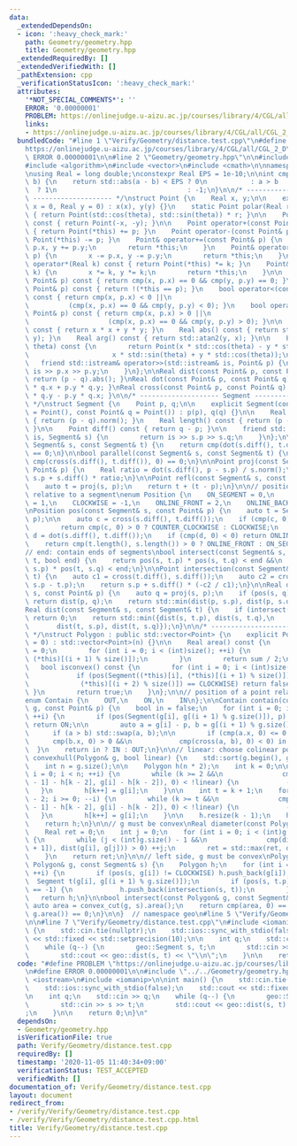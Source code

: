 ```yaml
---
data:
  _extendedDependsOn:
  - icon: ':heavy_check_mark:'
    path: Geometry/geometry.hpp
    title: Geometry/geometry.hpp
  _extendedRequiredBy: []
  _extendedVerifiedWith: []
  _pathExtension: cpp
  _verificationStatusIcon: ':heavy_check_mark:'
  attributes:
    '*NOT_SPECIAL_COMMENTS*': ''
    ERROR: '0.00000001'
    PROBLEM: https://onlinejudge.u-aizu.ac.jp/courses/library/4/CGL/all/CGL_2_D
    links:
    - https://onlinejudge.u-aizu.ac.jp/courses/library/4/CGL/all/CGL_2_D
  bundledCode: "#line 1 \"Verify/Geometry/distance.test.cpp\"\n#define PROBLEM \"\
    https://onlinejudge.u-aizu.ac.jp/courses/library/4/CGL/all/CGL_2_D\"\n#define\
    \ ERROR 0.00000001\n\n#line 2 \"Geometry/geometry.hpp\"\n\n#include <iostream>\n\
    #include <algorithm>\n#include <vector>\n#include <cmath>\n\nnamespace geo {\n\
    \nusing Real = long double;\nconstexpr Real EPS = 1e-10;\n\nint cmp(Real a, Real\
    \ b) {\n    return std::abs(a - b) < EPS ? 0\n           : a > b             \
    \  ? 1\n                                 : -1;\n}\n\n/* -------------------- Point\
    \ -------------------- */\nstruct Point {\n    Real x, y;\n\n    explicit Point(Real\
    \ x = 0, Real y = 0) : x(x), y(y) {}\n    static Point polar(Real r, Real theta)\
    \ { return Point(std::cos(theta), std::sin(theta)) * r; }\n\n    Point operator-()\
    \ const { return Point(-x, -y); }\n\n    Point operator+(const Point& p) const\
    \ { return Point(*this) += p; }\n    Point operator-(const Point& p) const { return\
    \ Point(*this) -= p; }\n    Point& operator+=(const Point& p) {\n        x +=\
    \ p.x, y += p.y;\n        return *this;\n    }\n    Point& operator-=(const Point&\
    \ p) {\n        x -= p.x, y -= p.y;\n        return *this;\n    }\n\n    Point\
    \ operator*(Real k) const { return Point(*this) *= k; }\n    Point& operator*=(Real\
    \ k) {\n        x *= k, y *= k;\n        return *this;\n    }\n\n    bool operator==(const\
    \ Point& p) const { return cmp(x, p.x) == 0 && cmp(y, p.y) == 0; }\n    bool operator!=(const\
    \ Point& p) const { return !(*this == p); }\n    bool operator<(const Point& p)\
    \ const { return cmp(x, p.x) < 0 ||\n                                        \
    \          (cmp(x, p.x) == 0 && cmp(y, p.y) < 0); }\n    bool operator>(const\
    \ Point& p) const { return cmp(x, p.x) > 0 ||\n                              \
    \                    (cmp(x, p.x) == 0 && cmp(y, p.y) > 0); }\n\n    Real norm()\
    \ const { return x * x + y * y; }\n    Real abs() const { return std::hypot(x,\
    \ y); }\n    Real arg() const { return std::atan2(y, x); }\n\n    Point rotate(Real\
    \ theta) const {\n        return Point(x * std::cos(theta) - y * std::sin(theta),\n\
    \                     x * std::sin(theta) + y * std::cos(theta));\n    }\n\n \
    \   friend std::istream& operator>>(std::istream& is, Point& p) {\n        return\
    \ is >> p.x >> p.y;\n    }\n};\n\nReal dist(const Point& p, const Point& q) {\
    \ return (p - q).abs(); }\nReal dot(const Point& p, const Point& q) { return p.x\
    \ * q.x + p.y * q.y; }\nReal cross(const Point& p, const Point& q) { return p.x\
    \ * q.y - p.y * q.x; }\n\n/* -------------------- Segment --------------------\
    \ */\nstruct Segment {\n    Point p, q;\n\n    explicit Segment(const Point& p\
    \ = Point(), const Point& q = Point()) : p(p), q(q) {}\n\n    Real norm() const\
    \ { return (p - q).norm(); }\n    Real length() const { return (p - q).abs();\
    \ }\n\n    Point diff() const { return q - p; }\n\n    friend std::istream& operator>>(std::istream&\
    \ is, Segment& s) {\n        return is >> s.p >> s.q;\n    }\n};\n\nbool orthogonal(const\
    \ Segment& s, const Segment& t) {\n    return cmp(dot(s.diff(), t.diff()), 0)\
    \ == 0;\n}\n\nbool parallel(const Segment& s, const Segment& t) {\n    return\
    \ cmp(cross(s.diff(), t.diff()), 0) == 0;\n}\n\nPoint proj(const Segment& s, const\
    \ Point& p) {\n    Real ratio = dot(s.diff(), p - s.p) / s.norm();\n    return\
    \ s.p + s.diff() * ratio;\n}\n\nPoint refl(const Segment& s, const Point& p) {\n\
    \    auto t = proj(s, p);\n    return t + (t - p);\n}\n\n// position of a point\
    \ relative to a segment\nenum Position {\n    ON_SEGMENT = 0,\n    COUNTER_CLOCKWISE\
    \ = 1,\n    CLOCKWISE = -1,\n    ONLINE_FRONT = 2,\n    ONLINE_BACK = -2\n};\n\
    \nPosition pos(const Segment& s, const Point& p) {\n    auto t = Segment(s.p,\
    \ p);\n\n    auto c = cross(s.diff(), t.diff());\n    if (cmp(c, 0) != 0) {\n\
    \        return cmp(c, 0) > 0 ? COUNTER_CLOCKWISE : CLOCKWISE;\n    }\n\n    auto\
    \ d = dot(s.diff(), t.diff());\n    if (cmp(d, 0) < 0) return ONLINE_BACK;\n\n\
    \    return cmp(t.length(), s.length()) > 0 ? ONLINE_FRONT : ON_SEGMENT;\n}\n\n\
    // end: contain ends of segments\nbool intersect(const Segment& s, const Segment&\
    \ t, bool end) {\n    return pos(s, t.p) * pos(s, t.q) < end &&\n           pos(t,\
    \ s.p) * pos(t, s.q) < end;\n}\n\nPoint intersection(const Segment& s, const Segment&\
    \ t) {\n    auto c1 = cross(t.diff(), s.diff());\n    auto c2 = cross(t.diff(),\
    \ s.p - t.p);\n    return s.p + s.diff() * (-c2 / c1);\n}\n\nReal dist(const Segment&\
    \ s, const Point& p) {\n    auto q = proj(s, p);\n    if (pos(s, q) == ON_SEGMENT)\
    \ return dist(p, q);\n    return std::min(dist(p, s.p), dist(p, s.q));\n}\n\n\
    Real dist(const Segment& s, const Segment& t) {\n    if (intersect(s, t, true))\
    \ return 0;\n    return std::min({dist(s, t.p), dist(s, t.q),\n              \
    \       dist(t, s.p), dist(t, s.q)});\n}\n\n/* -------------------- Polygon --------------------\
    \ */\nstruct Polygon : public std::vector<Point> {\n    explicit Polygon(int n\
    \ = 0) : std::vector<Point>(n) {}\n\n    Real area() const {\n        Real sum\
    \ = 0;\n        for (int i = 0; i < (int)size(); ++i) {\n            sum += cross((*this)[i],\
    \ (*this)[(i + 1) % size()]);\n        }\n        return sum / 2;\n    }\n\n \
    \   bool isconvex() const {\n        for (int i = 0; i < (int)size(); ++i) {\n\
    \            if (pos(Segment((*this)[i], (*this)[(i + 1) % size()]),\n       \
    \             (*this)[(i + 2) % size()]) == CLOCKWISE) return false;\n       \
    \ }\n        return true;\n    }\n};\n\n// position of a point relative to a polygon\n\
    enum Contain {\n    OUT,\n    ON,\n    IN\n};\n\nContain contain(const Polygon&\
    \ g, const Point& p) {\n    bool in = false;\n    for (int i = 0; i < (int)g.size();\
    \ ++i) {\n        if (pos(Segment(g[i], g[(i + 1) % g.size()]), p) == ON_SEGMENT)\
    \ return ON;\n\n        auto a = g[i] - p, b = g[(i + 1) % g.size()] - p;\n  \
    \      if (a > b) std::swap(a, b);\n\n        if (cmp(a.x, 0) <= 0 &&\n      \
    \      cmp(b.x, 0) > 0 &&\n            cmp(cross(a, b), 0) < 0) in = !in;\n  \
    \  }\n    return in ? IN : OUT;\n}\n\n// linear: choose colinear points\nPolygon\
    \ convexhull(Polygon& g, bool linear) {\n    std::sort(g.begin(), g.end());\n\
    \    int n = g.size();\n\n    Polygon h(n * 2);\n    int k = 0;\n\n    for (int\
    \ i = 0; i < n; ++i) {\n        while (k >= 2 &&\n               cmp(cross(h[k\
    \ - 1] - h[k - 2], g[i] - h[k - 2]), 0) < !linear) {\n            --k;\n     \
    \   }\n        h[k++] = g[i];\n    }\n\n    int t = k + 1;\n    for (int i = n\
    \ - 2; i >= 0; --i) {\n        while (k >= t &&\n               cmp(cross(h[k\
    \ - 1] - h[k - 2], g[i] - h[k - 2]), 0) < !linear) {\n            --k;\n     \
    \   }\n        h[k++] = g[i];\n    }\n\n    h.resize(k - 1);\n    h.shrink_to_fit();\n\
    \    return h;\n}\n\n// g must be convex\nReal diameter(const Polygon& g) {\n\
    \    Real ret = 0;\n    int j = 0;\n    for (int i = 0; i < (int)g.size(); ++i)\
    \ {\n        while (j < (int)g.size() - 1 &&\n               cmp(dist(g[i], g[j\
    \ + 1]), dist(g[i], g[j])) > 0) ++j;\n        ret = std::max(ret, dist(g[i], g[j]));\n\
    \    }\n    return ret;\n}\n\n// left side, g must be convex\nPolygon convex_cut(const\
    \ Polygon& g, const Segment& s) {\n    Polygon h;\n    for (int i = 0; i < (int)g.size();\
    \ ++i) {\n        if (pos(s, g[i]) != CLOCKWISE) h.push_back(g[i]);\n\n      \
    \  Segment t(g[i], g[(i + 1) % g.size()]);\n        if (pos(s, t.p) * pos(s, t.q)\
    \ == -1) {\n            h.push_back(intersection(s, t));\n        }\n    }\n \
    \   return h;\n}\n\nbool intersect(const Polygon& g, const Segment& s) {\n   \
    \ auto area = convex_cut(g, s).area();\n    return cmp(area, 0) == 0 || cmp(area,\
    \ g.area()) == 0;\n}\n\n}  // namespace geo\n#line 5 \"Verify/Geometry/distance.test.cpp\"\
    \n\n#line 7 \"Verify/Geometry/distance.test.cpp\"\n#include <iomanip>\n\nint main()\
    \ {\n    std::cin.tie(nullptr);\n    std::ios::sync_with_stdio(false);\n    std::cout\
    \ << std::fixed << std::setprecision(10);\n\n    int q;\n    std::cin >> q;\n\
    \    while (q--) {\n        geo::Segment s, t;\n        std::cin >> s >> t;\n\
    \        std::cout << geo::dist(s, t) << \"\\n\";\n    }\n\n    return 0;\n}\n"
  code: "#define PROBLEM \"https://onlinejudge.u-aizu.ac.jp/courses/library/4/CGL/all/CGL_2_D\"\
    \n#define ERROR 0.00000001\n\n#include \"../../Geometry/geometry.hpp\"\n\n#include\
    \ <iostream>\n#include <iomanip>\n\nint main() {\n    std::cin.tie(nullptr);\n\
    \    std::ios::sync_with_stdio(false);\n    std::cout << std::fixed << std::setprecision(10);\n\
    \n    int q;\n    std::cin >> q;\n    while (q--) {\n        geo::Segment s, t;\n\
    \        std::cin >> s >> t;\n        std::cout << geo::dist(s, t) << \"\\n\"\
    ;\n    }\n\n    return 0;\n}\n"
  dependsOn:
  - Geometry/geometry.hpp
  isVerificationFile: true
  path: Verify/Geometry/distance.test.cpp
  requiredBy: []
  timestamp: '2020-11-05 11:40:34+09:00'
  verificationStatus: TEST_ACCEPTED
  verifiedWith: []
documentation_of: Verify/Geometry/distance.test.cpp
layout: document
redirect_from:
- /verify/Verify/Geometry/distance.test.cpp
- /verify/Verify/Geometry/distance.test.cpp.html
title: Verify/Geometry/distance.test.cpp
---
```

